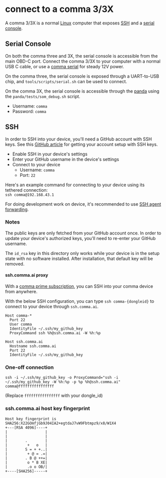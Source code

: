 # connect to a comma 3/3X

A comma 3/3X is a normal [Linux](https://github.com/commaai/agnos-builder) computer that exposes [SSH](https://wiki.archlinux.org/title/Secure_Shell) and a [serial console](https://wiki.archlinux.org/title/Working_with_the_serial_console).

## Serial Console

On both the comma three and 3X, the serial console is accessible from the main OBD-C port.
Connect the comma 3/3X to your computer with a normal USB C cable, or use a [comma serial](https://comma.ai/shop/comma-serial) for steady 12V power.

On the comma three, the serial console is exposed through a UART-to-USB chip, and `tools/scripts/serial.sh` can be used to connect.

On the comma 3X, the serial console is accessible through the [panda](https://github.com/commaai/panda) using the `panda/tests/som_debug.sh` script.

  * Username: `comma`
  * Password: `comma`

## SSH

In order to SSH into your device, you'll need a GitHub account with SSH keys. See this [GitHub article](https://docs.github.com/en/github/authenticating-to-github/connecting-to-github-with-ssh) for getting your account setup with SSH keys.

* Enable SSH in your device's settings
* Enter your GitHub username in the device's settings
* Connect to your device
    * Username: `comma`
    * Port: `22`

Here's an example command for connecting to your device using its tethered connection:<br />
`ssh comma@192.168.43.1`

For doing development work on device, it's recommended to use [SSH agent forwarding](https://docs.github.com/en/developers/overview/using-ssh-agent-forwarding).

### Notes

The public keys are only fetched from your GitHub account once. In order to update your device's authorized keys, you'll need to re-enter your GitHub username.

The `id_rsa` key in this directory only works while your device is in the setup state with no software installed. After installation, that default key will be removed.

#### ssh.comma.ai proxy

With a [comma prime subscription](https://comma.ai/connect), you can SSH into your comma device from anywhere.

With the below SSH configuration, you can type `ssh comma-{dongleid}` to connect to your device through `ssh.comma.ai`.

```
Host comma-*
  Port 22
  User comma
  IdentityFile ~/.ssh/my_github_key
  ProxyCommand ssh %h@ssh.comma.ai -W %h:%p

Host ssh.comma.ai
  Hostname ssh.comma.ai
  Port 22
  IdentityFile ~/.ssh/my_github_key
```

### One-off connection

```
ssh -i ~/.ssh/my_github_key -o ProxyCommand="ssh -i ~/.ssh/my_github_key -W %h:%p -p %p %h@ssh.comma.ai" comma@ffffffffffffffff
```
(Replace `ffffffffffffffff` with your dongle_id)

### ssh.comma.ai host key fingerprint

```
Host key fingerprint is SHA256:X22GOmfjGb9J04IA2+egtdaJ7vW9Fbtmpz9/x8/W1X4
+---[RSA 4096]----+
|                 |
|                 |
|        .        |
|         +   o   |
|        S = + +..|
|         + @ = .=|
|        . B @ ++=|
|         o * B XE|
|         .o o OB/|
+----[SHA256]-----+
```
